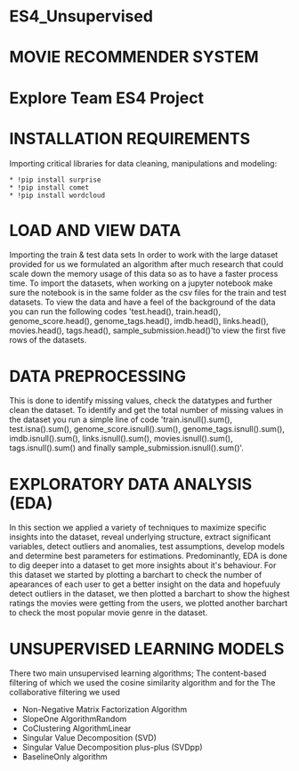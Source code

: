 # ES4_Unsupervised
# MOVIE RECOMMENDER SYSTEM
Explore Team ES4 Project
=========================
INSTALLATION REQUIREMENTS
=========================
Importing critical libraries for data cleaning, manipulations and modeling:

    * !pip install surprise 
    * !pip install comet
    * !pip install wordcloud
 
LOAD AND VIEW DATA
======================
Importing the train & test data sets 
In order to work with the large dataset provided for us we formulated an algorithm after much research that could scale down the memory usage of this data so as to have a faster process time.
To import the datasets, when working on a jupyter notebook make sure the notebook is in the same folder as the csv files for the train and test datasets. To view the data and have a feel of the background of the data you can run the following codes 'test.head(), train.head(), genome_score.head(), genome_tags.head(), imdb.head(), links.head(), movies.head(), tags.head(), sample_submission.head()'to view the first five rows of the datasets.

DATA PREPROCESSING
==================
This is done to identify missing values, check the datatypes and further clean the dataset.
To identify and get the total number of missing values in the dataset you run a simple line of code 'train.isnull().sum(), test.isna().sum(), genome_score.isnull().sum(), genome_tags.isnull().sum(), imdb.isnull().sum(), links.isnull().sum(), movies.isnull().sum(), tags.isnull().sum() and finally sample_submission.isnull().sum()'. 

EXPLORATORY DATA ANALYSIS (EDA)
===============================
In this section we applied a variety of techniques to maximize specific insights into the dataset, reveal underlying structure, extract significant variables, detect outliers and anomalies, test assumptions, develop models and determine best parameters for estimations. Predominantly, EDA is done to dig deeper into a dataset to get more insights about it's behaviour.
For this dataset we started by plotting a barchart to check the number of apearances of each user to get a better insight on the data and hopefuuly detect outliers in the dataset, we then plotted a barchart to show the highest ratings the movies were getting from the users, we plotted another barchart to check the most popular movie genre in the dataset.


UNSUPERVISED LEARNING MODELS
============================
There two main unsupervised learning algorithms; 
The content-based filtering of which we used the cosine similarity algorithm and for the 
The collaborative filtering we used


*  Non-Negative Matrix Factorization Algorithm
*  SlopeOne AlgorithmRandom
*  CoClustering AlgorithmLinear
*  Singular Value Decomposition (SVD)
*  Singular Value Decomposition plus-plus (SVDpp)
*  BaselineOnly algorithm

